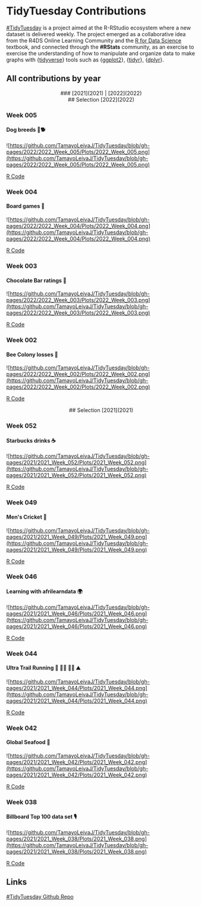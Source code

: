 # TidyTuesday Contributions

[#TidyTuesday](https://github.com/rfordatascience/tidytuesday/blob/master/README.md) is a project aimed at the R-RStudio ecosystem where a new dataset is delivered weekly. The project emerged as a collaborative idea from the R4DS Online Learning Community and the [R for Data Science](https://r4ds.had.co.nz) textbook, and connected through the  **#RStats** community, as an exercise to exercise the understanding of how to manipulate and organize data to make graphs with {[tidyverse](https://www.tidyverse.org)} tools such as {[ggplot2](https://ggplot2.tidyverse.org)}, {[tidyr](https://tidyr.tidyverse.org)}, {[dplyr](https://dplyr.tidyverse.org)}.

## All contributions by year
<div align="center">
### [2021](2021) | [2022](2022)
</div>

<div align="center">
## Selection [2022](2022)
</div>

### Week 005
#### Dog breeds :poodle::dog2:
![https://github.com/TamayoLeivaJ/TidyTuesday/blob/gh-pages/2022/2022_Week_005/Plots/2022_Week_005.png](https://github.com/TamayoLeivaJ/TidyTuesday/blob/gh-pages/2022/2022_Week_005/Plots/2022_Week_005.png)

[R Code](https://github.com/TamayoLeivaJ/TidyTuesday/blob/gh-pages/2022/2022_Week_005/2022_Week_005.R)

### Week 004
#### Board games :game_die:
![https://github.com/TamayoLeivaJ/TidyTuesday/blob/gh-pages/2022/2022_Week_004/Plots/2022_Week_004.png](https://github.com/TamayoLeivaJ/TidyTuesday/blob/gh-pages/2022/2022_Week_004/Plots/2022_Week_004.png)

[R Code](https://github.com/TamayoLeivaJ/TidyTuesday/blob/gh-pages/2022/2022_Week_004/2022_Week_004.R)

### Week 003
#### Chocolate Bar ratings :chocolate_bar:
![https://github.com/TamayoLeivaJ/TidyTuesday/blob/gh-pages/2022/2022_Week_003/Plots/2022_Week_003.png](https://github.com/TamayoLeivaJ/TidyTuesday/blob/gh-pages/2022/2022_Week_003/Plots/2022_Week_003.png)

[R Code](https://github.com/TamayoLeivaJ/TidyTuesday/blob/gh-pages/2022/2022_Week_003/2022_Week_003.R)

### Week 002
#### Bee Colony losses :bee:
![https://github.com/TamayoLeivaJ/TidyTuesday/blob/gh-pages/2022/2022_Week_002/Plots/2022_Week_002.png](https://github.com/TamayoLeivaJ/TidyTuesday/blob/gh-pages/2022/2022_Week_002/Plots/2022_Week_002.png)

[R Code](https://github.com/TamayoLeivaJ/TidyTuesday/blob/gh-pages/2022/2022_Week_002/2022_Week_002.R)

<div align="center">
## Selection [2021](2021)
</div>

### Week 052
#### Starbucks drinks :coffee:
![https://github.com/TamayoLeivaJ/TidyTuesday/blob/gh-pages/2021/2021_Week_052/Plots/2021_Week_052.png](https://github.com/TamayoLeivaJ/TidyTuesday/blob/gh-pages/2021/2021_Week_052/Plots/2021_Week_052.png)

[R Code](https://github.com/TamayoLeivaJ/TidyTuesday/blob/gh-pages/2021/2021_Week_052/2021_Week_052.R)

### Week 049
#### Men's Cricket :cricket_game:
![https://github.com/TamayoLeivaJ/TidyTuesday/blob/gh-pages/2021/2021_Week_049/Plots/2021_Week_049.png](https://github.com/TamayoLeivaJ/TidyTuesday/blob/gh-pages/2021/2021_Week_049/Plots/2021_Week_049.png)

[R Code](https://github.com/TamayoLeivaJ/TidyTuesday/blob/gh-pages/2021/2021_Week_049/2021_Week_049.R)

### Week 046
#### Learning with afrilearndata :earth_africa:
![https://github.com/TamayoLeivaJ/TidyTuesday/blob/gh-pages/2021/2021_Week_046/Plots/2021_Week_046.png](https://github.com/TamayoLeivaJ/TidyTuesday/blob/gh-pages/2021/2021_Week_046/Plots/2021_Week_046.png)

[R Code](https://github.com/TamayoLeivaJ/TidyTuesday/blob/gh-pages/2021/2021_Week_046/2021_Week_046.R)

### Week 044
#### Ultra Trail Running :mount_fuji: :running_man: :running_woman: :mountain:
![https://github.com/TamayoLeivaJ/TidyTuesday/blob/gh-pages/2021/2021_Week_044/Plots/2021_Week_044.png](https://github.com/TamayoLeivaJ/TidyTuesday/blob/gh-pages/2021/2021_Week_044/Plots/2021_Week_044.png)

[R Code](https://github.com/TamayoLeivaJ/TidyTuesday/blob/gh-pages/2021/2021_Week_044/2021_Week_044.R)

### Week 042
#### Global Seafood :fishing_pole_and_fish:
![https://github.com/TamayoLeivaJ/TidyTuesday/blob/gh-pages/2021/2021_Week_042/Plots/2021_Week_042.png](https://github.com/TamayoLeivaJ/TidyTuesday/blob/gh-pages/2021/2021_Week_042/Plots/2021_Week_042.png)

[R Code](https://github.com/TamayoLeivaJ/TidyTuesday/blob/gh-pages/2021/2021_Week_042/2021_Week_042.R)

### Week 038
#### Billboard Top 100 data set :studio_microphone:
![https://github.com/TamayoLeivaJ/TidyTuesday/blob/gh-pages/2021/2021_Week_038/Plots/2021_Week_038.png](https://github.com/TamayoLeivaJ/TidyTuesday/blob/gh-pages/2021/2021_Week_038/Plots/2021_Week_038.png)

[R Code](https://github.com/TamayoLeivaJ/TidyTuesday/blob/gh-pages/2021/2021_Week_038/2021_Week_038.R)

## Links
[#TidyTuesday Github Repo](https://github.com/rfordatascience/tidytuesday/blob/master/README.md)